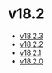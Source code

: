 # v18.2

- [v18.2.3](v18.2.3.md)
- [v18.2.2](v18.2.2.md)
- [v18.2.1](v18.2.1.md)
- [v18.2.0](v18.2.0.md)
